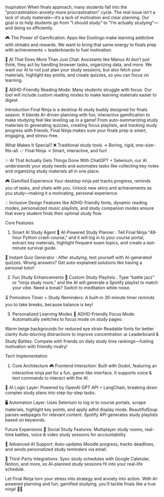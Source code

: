 Inspiration
When finals approach, many students fall into the "procrastination-anxiety-more procrastination" cycle. The real issue isn’t a lack of study materials—it’s a lack of motivation and clear planning. Our goal is to help students go from "I should study" to "I’m actually studying"—and doing so efficiently.

🎮 The Power of Gamification: Apps like Duolingo make learning addictive with streaks and rewards. We want to bring that same energy to finals prep with achievements + leaderboards to fuel motivation.

🤖 AI That Does More Than Just Chat: Assistants like Manus AI don’t just think, they act by handling browser tasks, organizing data, and more. We want our AI to not just plan your study sessions, but also fetch your materials, highlight key points, and create quizzes, so you can focus on learning.

🧠 ADHD-Friendly Reading Mode: Many students struggle with focus. Our tool will include custom reading modes to make learning materials easier to digest.

Introduction
Final Ninja is a desktop AI study buddy designed for finals season. It blends AI-driven planning with fun, interactive gamification to make studying feel like leveling up in a game! From auto-summarizing study materials to generating quizzes, creating focus playlists, and tracking study progress with friends, Final Ninja makes sure your finals prep is smart, engaging, and stress-free.

What Makes It Special?
❌ Traditional study tools → Boring, rigid, one-size-fits-all.
✅ Final Ninja → Smart, interactive, and fun!

✨ AI That Actually Gets Things Done
With ChatGPT + Selenium, our AI understands your study needs and automates tasks like collecting key notes and organizing study materials all in one place.

🎮 Gamified Experience
Your desktop ninja pet tracks progress, reminds you of tasks, and chats with you. Unlock new skins and achievements as you study—making it a motivating, personal experience.

💡 Inclusive Design
Features like ADHD-friendly fonts, dynamic reading modes, personalized music playlists, and study companion modes ensure that every student finds their optimal study flow.

Core Features
1. Smart AI Study Agent
📌 AI-Powered Study Planner : Tell Final Ninja "48-hour Python crash course," and it will log in to your course portal, extract key materials, highlight frequent exam topics, and create a last-minute survival guide.

📝 Instant Quiz Generator : After studying, test yourself with AI-generated quizzes. Wrong answers? Get auto-explained solutions like having a personal tutor!

2. Fun Study Enhancements
🎵 Custom Study Playlists : Type “battle jazz” or “ninja study room,” and the AI will generate a Spotify playlist to match your vibe. Need a break? Switch to meditation white noise.

⏳ Pomodoro Timer + Study Reminders: A built-in 30-minute timer reminds you to take breaks, because balance is key!

3. Personalized Learning Modes
🧠 ADHD-Friendly Focus Mode: Automatically switches to focus mode on study pages:

Warm beige backgrounds for reduced eye strain
Readable fonts for better clarity
Auto-blurring distractions to improve concentration
📊 Leaderboard & Study Battles: Compete with friends on daily study time rankings—fueling motivation with friendly rivalry!

Tech Implementation
1. Core Architecture
🎮 Frontend Interaction: Built with Godot, featuring an interactive ninja pet for a fun, game-like interface. It supports voice & text commands to interact with the AI.

🧠 AI Logic Layer: Powered by OpenAI GPT API + LangChain, breaking down complex study plans into step-by-step tasks.

🖥 Automation Layer: Uses Selenium to log in to course portals, scrape materials, highlight key points, and apply adhd display mode. BeautifulSoup parses webpages for relevant content. Spotify API generates study playlists based on keywords.

Future Expansions
🚀 Social Study Features: Multiplayer study rooms, real-time battles, voice & video study sessions for accountability.

🤖 Advanced AI Support: Auto-updates Moodle progress, tracks deadlines, and sends personalized study reminders via email.

📅 Third-Party Integrations: Sync study schedules with Google Calendar, Notion, and more, so AI-planned study sessions fit into your real-life schedule.

Let Final Ninja turn your stress into strategy and anxiety into action. With AI-powered planning and fun, gamified studying, you’ll tackle finals like a true ninja! 🥷🔥

